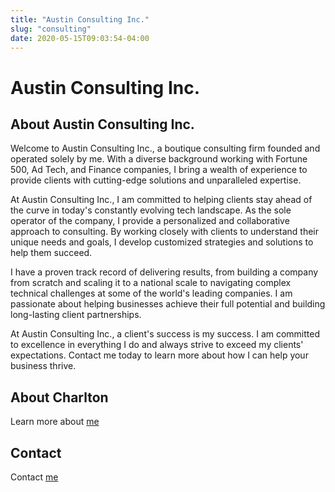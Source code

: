 ```yaml
---
title: "Austin Consulting Inc."
slug: "consulting"
date: 2020-05-15T09:03:54-04:00
---
```

# Austin Consulting Inc.

## About Austin Consulting Inc.
Welcome to Austin Consulting Inc., a boutique consulting firm founded and operated solely by me. With a diverse background working with Fortune 500, Ad Tech, and Finance companies, I bring a wealth of experience to provide clients with cutting-edge solutions and unparalleled expertise.

At Austin Consulting Inc., I am committed to helping clients stay ahead of the curve in today's constantly evolving tech landscape. As the sole operator of the company, I provide a personalized and collaborative approach to consulting. By working closely with clients to understand their unique needs and goals, I develop customized strategies and solutions to help them succeed.

I have a proven track record of delivering results, from building a company from scratch and scaling it to a national scale to navigating complex technical challenges at some of the world's leading companies. I am passionate about helping businesses achieve their full potential and building long-lasting client partnerships.

At Austin Consulting Inc., a client's success is my success. I am committed to excellence in everything I do and always strive to exceed my clients' expectations. Contact me today to learn more about how I can help your business thrive.


## About Charlton
Learn more about [me](/about)


## Contact
Contact [me](/contact)